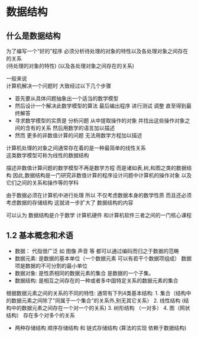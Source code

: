 # 数据结构

## 什么是数据结构

为了编写一个“好的”程序   必须分析待处理的对象的特性以及各处理对象之间存在的关系  
(待处理的对象的特性)
(以及各处理对象之间存在的关系)

一般来说  
计算机解决一个问题时  大致经过以下几个步骤

* 首先要从具体问题抽象出一个适当的数学模型  
* 然后设计一个解决此数学模型的算法    最后编出程序   进行测试  调整 直至得到最终解答
* 寻求数学模型的实质是   分析问题  从中提取操作的对象  并找出这些操作对象之间的含有的关系 然后用数学的语言加以描述
* 然而  更多的非数值计算的问题  无法用数学方程加以描述

计算机处理的对象之间通常存在着的是一种最简单的线性关系  
这类数学模型可称为线性的数据结构

描述非数值计算问题的数学模型不再是数学方程   而是诸如表,树,和图之类的数据结构
因此,数据结构是一门研究非数值计算的程序设计问题中计算机的操作对象  以及它们之间的关系和操作等的学科

由于数据必须在计算机中进行处理  所以 不仅考虑数据本身的数学性质  而且还必须考虑数据的存储结构  这就进一步扩大了 数据结构的内容 

可以认为  数据结构是介于数学  计算机硬件 和计算机软件三者之间的一门核心课程

## 1.2 基本概念和术语

* 数据： 代指很广泛    如 图像 声音 等  都可以通过编码而归之于数据的范畴
* 数据元素: 是数据的基本单位（一个数据元素 可以有若干个数据项组成） 数据项是数据的不可分割的最小单位
* 数据对象: 是性质相同的数据元素的集合 是数据的一个子集。
* 数据结构: 是相互之间存在的一种或者多中国特定关系的数据元素的集合

根据数据元素之间的关系的不同的特性:
      通常有下列4类基本结构:
         1. 集合（结构中的数据元素之间除了"同属于一个集合"的关系外,别无其它关系）
         2. 线性结构 (结构中的数据元素之间存在一个对一个的关系)
         3. 树形结构 （一对多）
         4. 图（网状结构） 存在多个对多个的关系

* 两种存储结构  顺序存储结构  和   链式存储结构 
(算法的实现  依赖于数据结构)
 